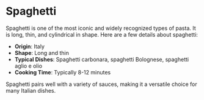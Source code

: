 # Spaghetti

Spaghetti is one of the most iconic and widely recognized types of pasta. It is long, thin, and cylindrical in shape. Here are a few details about spaghetti:

- **Origin**: Italy
- **Shape**: Long and thin
- **Typical Dishes**: Spaghetti carbonara, spaghetti Bolognese, spaghetti aglio e olio
- **Cooking Time**: Typically 8-12 minutes

Spaghetti pairs well with a variety of sauces, making it a versatile choice for many Italian dishes.
